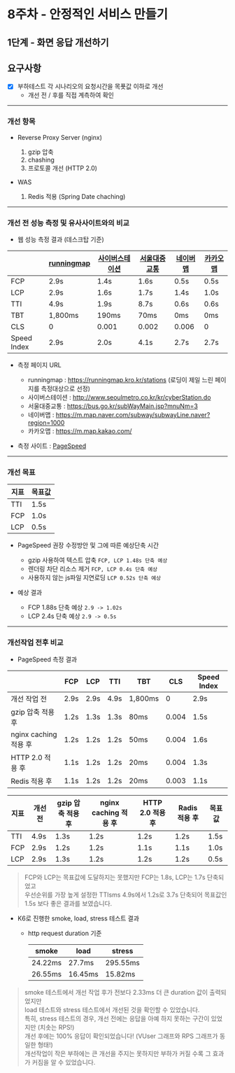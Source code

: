 # 8주차 - 안정적인 서비스 만들기
## 1단계 - 화면 응답 개선하기

## 요구사항

- [x] 부하테스트 각 시나리오의 요청시간을 목푯값 이하로 개선
  - 개선 전 / 후를 직접 계측하여 확인

---

### 개선 항목

* Reverse Proxy Server (nginx)
  1. gzip 압축
  2. chashing
  3. 프로토콜 개선 (HTTP 2.0)

* WAS
  1. Redis 적용 (Spring Date chaching)

---

### 개선 전 성능 측정 및 유사사이트와의 비교

- 웹 성능 측정 결과 (데스크탑 기준)

|             | [runningmap] | [사이버스테이션] | [서울대중교통] | [네이버맵] | [카카오맵] |
|-------------|--------------|-----------|----------|--------|--------|
| FCP         | 2.9s         | 1.4s      | 1.6s     | 0.5s   | 0.5s   |
| LCP         | 2.9s         | 1.6s      | 1.7s     | 1.4s   | 1.0s   |
| TTI         | 4.9s         | 1.9s      | 8.7s     | 0.6s   | 0.6s   |
| TBT         | 1,800ms      | 190ms     | 70ms     | 0ms    | 0ms    |
| CLS         | 0            | 0.001     | 0.002    | 0.006  | 0      |
| Speed Index | 2.9s         | 2.0s      | 4.1s     | 2.7s   | 2.7s   |

- 측정 페이지 URL
    + runningmap : https://runningmap.kro.kr/stations (로딩이 제일 느린 페이지를 측정대상으로 선정)
    + 사이버스테이션 : http://www.seoulmetro.co.kr/kr/cyberStation.do
    + 서울대중교통 : https://bus.go.kr/subWayMain.jsp?mnuNm=3
    + 네이버맵 : https://m.map.naver.com/subway/subwayLine.naver?region=1000
    + 카카오맵 : https://m.map.kakao.com/

- 측정 사이트 : [PageSpeed]

---

### 개선 목표

| 지표  | 목표값  |
|-----|------|
| TTI | 1.5s |
| FCP | 1.0s |
| LCP | 0.5s |

[runningmap]: https://runningmap.kro.kr/stations
[사이버스테이션]: http://www.seoulmetro.co.kr/kr/cyberStation.do
[서울대중교통]: https://bus.go.kr/subWayMain.jsp?mnuNm=3
[네이버맵]: https://m.map.naver.com/subway/subwayLine.naver?region=1000
[카카오맵]: https://m.map.kakao.com/
[PageSpeed]: https://pagespeed.web.dev
[WebPageTest]: https://www.webpagetest.org/

* PageSpeed 권장 수정방안 및 그에 따른 예상단축 시간
  - gzip 사용하여 텍스트 압축 `FCP, LCP 1.48s 단축 예상`
  - 렌더링 차단 리소스 제거 `FCP, LCP 0.4s 단축 예상`
  - 사용하지 않는 js파일 지연로딩 `LCP 0.52s 단축 예상`


* 예상 결과
  - FCP 1.88s 단축 예상 `2.9 -> 1.02s`
  - LCP 2.4s 단축 예상 `2.9 -> 0.5s`

---

### 개선작업 전후 비교

* PageSpeed 측정 결과

|                    | FCP  | LCP  | TTI  | TBT     | CLS   | Speed Index |
|--------------------|------|------|------|---------|-------|-------------|
| 개선 작업 전            | 2.9s | 2.9s | 4.9s | 1,800ms | 0     | 2.9s        |
| gzip 압축 적용 후       | 1.2s | 1.3s | 1.3s | 80ms    | 0.004 | 1.5s        |
| nginx caching 적용 후 | 1.2s | 1.2s | 1.2s | 50ms    | 0.004 | 1.6s        |
| HTTP 2.0 적용 후      | 1.1s | 1.2s | 1.2s | 20ms    | 0.004 | 1.3s        |
| Redis 적용 후         | 1.1s | 1.2s | 1.2s | 20ms    | 0.003 | 1.1s        |


| 지표  | 개선 전 | gzip 압축 적용 후 | nginx caching 적용 후 | HTTP 2.0 적용 후 | Radis 적용 후 | 목표값  |
|-----|------|--------------|--------------------|---------------|------------|------|
| TTI | 4.9s | 1.3s         | 1.2s               | 1.2s          | 1.2s       | 1.5s |
| FCP | 2.9s | 1.2s         | 1.2s               | 1.1s          | 1.1s       | 1.0s |
| LCP | 2.9s | 1.3s         | 1.2s               | 1.2s          | 1.2s       | 0.5s |

> FCP와 LCP는 목표값에 도달하지는 못했지만 FCP는 1.8s, LCP는 1.7s 단축되었고
> <br>우선순위를 가장 높게 설정한 TTIsms 4.9s에서 1.2s로 3.7s 단축되어 목표값인 1.5s 보다 좋은 결과를 보였습니다.


* K6로 진행한 smoke, load, stress 테스트 결과

  - http request duration 기준

    | smoke   | load    | stress   |
    |---------|---------|----------|
    | 24.22ms | 27.7ms  | 295.55ms |
    | 26.55ms | 16.45ms | 15.82ms  |

> smoke 테스트에서 개선 작업 후가 전보다 2.33ms 더 큰 duration 값이 출력되었지만
> <br>load 테스트와 stress 테스트에서 개선된 것을 확인할 수 있었습니다.
> <br>특히, stress 테스트의 경우, 개선 전에는 응답을 아예 하지 못하는 구간이 있었지만 (치솟는 RPS!)
> <br>개선 후에는 100% 응답이 확인되었습니다! (VUser 그래프와 RPS 그래프가 동일한 형태!)
> <br>개선작업이 작은 부하에는 큰 개선을 주지는 못하지만 부하가 커질 수록 그 효과가 커짐을 알 수 있었습니다.